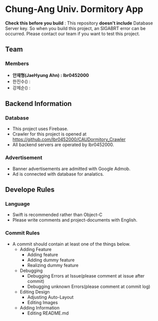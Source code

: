 # Chung-Ang Univ. Dormitory App

**Check this before you build** :
  This repository **doesn't include** Database Server key. So when you build this project, an SIGABRT error can be occurred. Please contact our team if you want to test this project.

## Team
### Members
 * **안재형(JaeHyung Ahn) : lbr0452000**
 * 한진수() :
 * 강제순() :

## Backend Information
### Database
 * This project uses Firebase.
 * Crawler for this project is opened at https://github.com/lbr0452000/CAUDormitory_Crawler
 * All backend servers are operated by lbr0452000.
 
### Advertisement
 * Banner advertisements are admitted with Google Admob.
 * Ad is connected with database for analatics.

## Develope Rules
### Language
 * Swift is recommended rather than Object-C
 * Please write comments and project-documents with English.

### Commit Rules
 * A commit should contain at least one of the things below.
   * Adding Feature
     * Adding feature
     * Adding dummy feature
     * Realizing dummy feature
   * Debugging
     * Debugging Errors at Issue(please comment at issue after commit)
     * Debugging unknown Errors(please comment at commit log)
   * Editing Design
     * Adjusting Auto-Layout
     * Editing Images
   * Adding Information
     * Editing README.md
